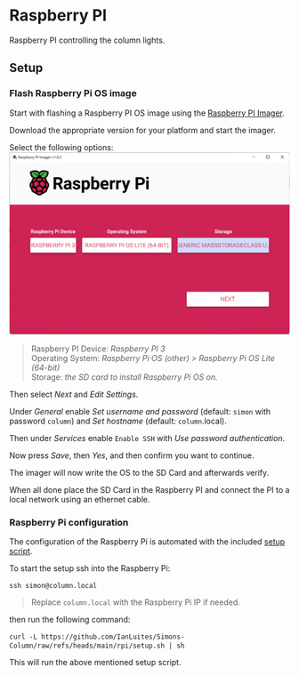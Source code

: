 # Raspberry PI

Raspberry PI controlling the column lights.

## Setup

### Flash Raspberry Pi OS image

Start with flashing a Raspberry PI OS image using the [Raspberry PI Imager](https://www.raspberrypi.com/software/).

Download the appropriate version for your platform and start the imager.

Select the following options:
![Imager Settings](./guide/imager.png)

> Raspberry PI Device: _Raspberry PI 3_  
> Operating System: _Raspberry Pi OS (other) > Raspberry Pi OS Lite (64-bit)_  
> Storage: _the SD card to install Raspberry Pi OS on._

Then select _Next_ and _Edit Settings_.

Under _General_ enable _Set username and password_ (default: `simon` with password `column`) and _Set hostname_ (default: `column`.local).

Then under _Services_ enable `Enable SSH` with _Use password authentication_.

Now press _Save_, then _Yes_, and then confirm you want to continue.

The imager will now write the OS to the SD Card and afterwards verify.

When all done place the SD Card in the Raspberry PI and connect the PI to a local network using an ethernet cable.

### Raspberry Pi configuration

The configuration of the Raspberry Pi is automated with the included [setup script](setup.sh).

To start the setup ssh into the Raspberry Pi:

```shell
ssh simon@column.local
```
> Replace `column.local` with the Raspberry Pi IP if needed.

then run the following command:

```shell
curl -L https://github.com/IanLuites/Simons-Column/raw/refs/heads/main/rpi/setup.sh | sh
```

This will run the above mentioned setup script.
